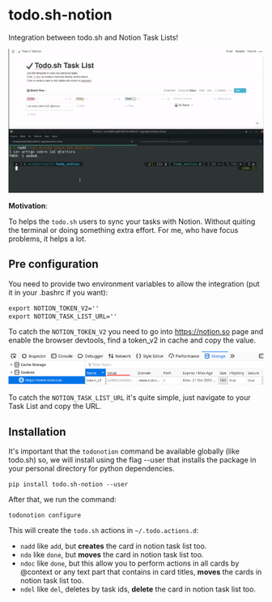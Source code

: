 # todo.sh-notion

Integration between todo.sh and Notion Task Lists!

![demonstration](examples/demonstration.gif)


**Motivation**:

To helps the `todo.sh` users to sync your tasks with Notion. Without quiting the terminal or doing something extra effort. For me, who have focus problems, it helps a lot.

## Pre configuration

You need to provide two environment variables to allow the integration (put it in your .bashrc if you want):

    export NOTION_TOKEN_V2=''
    export NOTION_TASK_LIST_URL=''


To catch the `NOTION_TOKEN_V2` you need to go into https://notion.so page and enable the browser devtools,
find a token_v2 in cache and copy the value.

![token](examples/notion_token.png)

To catch the `NOTION_TASK_LIST_URL` it's quite simple, just navigate to your Task List and copy the URL.

## Installation

It's important that the `todonotion` command be available globally (like todo.sh)
so, we will install using the flag --user that installs the package in your personal directory for python dependencies.

    pip install todo.sh-notion --user

After that, we run the command:

    todonotion configure

This will create the `todo.sh` actions in `~/.todo.actions.d`:

- `nadd` like `add`, but **creates** the card in notion task list too.
- `ndo` like `done`, but **moves** the card in notion task list too.
- `ndoc` like `done`, but this allow you to perform actions in all cards by @context or any text part that contains in card titles, **moves** the cards in notion task list too.
- `ndel` like `del`, deletes by task ids, **delete** the card in notion task list too.
